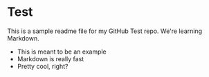 # Test

This is a sample readme file for my GitHub Test repo. We're learning Markdown.

* This is meant to be an example
* Markdown is really fast
* Pretty cool, right?